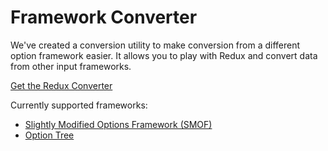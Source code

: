 # Framework Converter
We've created a conversion utility to make conversion from a different option framework easier.  It allows you to play 
with Redux and convert data from other input frameworks. 

[Get the Redux Converter](http://wordpress.org/plugins/redux-converter/)

Currently supported frameworks:

- [Slightly Modified Options Framework (SMOF)](https://github.com/syamilmj/Options-Framework) 
- [Option Tree](https://wordpress.org/plugins/option-tree/)